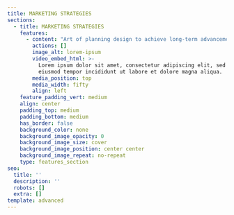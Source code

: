 ```yaml
---
title: MARKETING STRATEGIES
sections:
  - title: MARKETING STRATEGIES
    features:
      - content: "Art of planning design to achieve long-term advancement. Reaching prospective consumers turning into customers revolves around a company proposition by which it interfaces company profile, operations, deserves of association.\n\n\n**Web Design and Development: -**\_Being in a fast-paced environment every business proposal being considered a web page as the first point of contact. The web page has to be designed and developed with much experience, sound knowledge. We at Trust Secure have an experienced, dedicated faculty where we can assist, suggest to have a better outlook of your web page. We do care like ours, which will be a value-added to your business perspective. We are more concerned with the speed of web pages. We trust each and every penny spent to be fulfilled your dream work.\n"
        actions: []
        image_alt: lorem-ipsum
        video_embed_html: >-
          Lorem ipsum dolor sit amet, consectetur adipiscing elit, sed do
          eiusmod tempor incididunt ut labore et dolore magna aliqua.
        media_position: top
        media_width: fifty
        align: left
    feature_padding_vert: medium
    align: center
    padding_top: medium
    padding_bottom: medium
    has_border: false
    background_color: none
    background_image_opacity: 0
    background_image_size: cover
    background_image_position: center center
    background_image_repeat: no-repeat
    type: features_section
seo:
  title: ''
  description: ''
  robots: []
  extra: []
template: advanced
---
```

